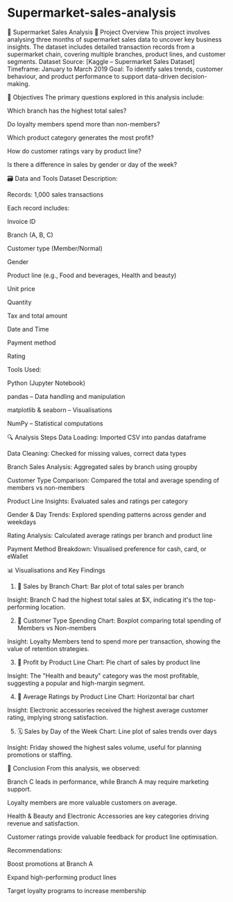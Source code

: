 # Supermarket-sales-analysis

🛒 Supermarket Sales Analysis
📌 Project Overview
This project involves analysing three months of supermarket sales data to uncover key business insights. The dataset includes detailed transaction records from a supermarket chain, covering multiple branches, product lines, and customer segments.
Dataset Source: [Kaggle – Supermarket Sales Dataset]
Timeframe: January to March 2019
Goal: To identify sales trends, customer behaviour, and product performance to support data-driven decision-making.

🎯 Objectives
The primary questions explored in this analysis include:

Which branch has the highest total sales?

Do loyalty members spend more than non-members?

Which product category generates the most profit?

How do customer ratings vary by product line?

Is there a difference in sales by gender or day of the week?

🗃️ Data and Tools
Dataset Description:

Records: 1,000 sales transactions

Each record includes:

Invoice ID

Branch (A, B, C)

Customer type (Member/Normal)

Gender

Product line (e.g., Food and beverages, Health and beauty)

Unit price

Quantity

Tax and total amount

Date and Time

Payment method

Rating

Tools Used:

Python (Jupyter Notebook)

pandas – Data handling and manipulation

matplotlib & seaborn – Visualisations

NumPy – Statistical computations

🔍 Analysis Steps
Data Loading: Imported CSV into pandas dataframe

Data Cleaning: Checked for missing values, correct data types

Branch Sales Analysis: Aggregated sales by branch using groupby

Customer Type Comparison: Compared the total and average spending of members vs non-members

Product Line Insights: Evaluated sales and ratings per category

Gender & Day Trends: Explored spending patterns across gender and weekdays

Rating Analysis: Calculated average ratings per branch and product line

Payment Method Breakdown: Visualised preference for cash, card, or eWallet

📊 Visualisations and Key Findings
1. 📍 Sales by Branch
Chart: Bar plot of total sales per branch

Insight:
Branch C had the highest total sales at $X, indicating it's the top-performing location.

2. 👥 Customer Type Spending
Chart: Boxplot comparing total spending of Members vs Non-members

Insight:
Loyalty Members tend to spend more per transaction, showing the value of retention strategies.

3. 🧴 Profit by Product Line
Chart: Pie chart of sales by product line

Insight:
The "Health and beauty" category was the most profitable, suggesting a popular and high-margin segment.

4. 🌟 Average Ratings by Product Line
Chart: Horizontal bar chart

Insight:
Electronic accessories received the highest average customer rating, implying strong satisfaction.

5. 🗓️ Sales by Day of the Week
Chart: Line plot of sales trends over days

Insight:
Friday showed the highest sales volume, useful for planning promotions or staffing.

🧾 Conclusion
From this analysis, we observed:

Branch C leads in performance, while Branch A may require marketing support.

Loyalty members are more valuable customers on average.

Health & Beauty and Electronic Accessories are key categories driving revenue and satisfaction.

Customer ratings provide valuable feedback for product line optimisation.

Recommendations:

Boost promotions at Branch A

Expand high-performing product lines

Target loyalty programs to increase membership
